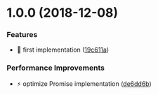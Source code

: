 # 1.0.0 (2018-12-08)


### Features

* 🎸 first implementation ([19c611a](https://github.com/streamich/current-tick/commit/19c611a))


### Performance Improvements

* ⚡️ optimize Promise implementation ([de6dd6b](https://github.com/streamich/current-tick/commit/de6dd6b))

